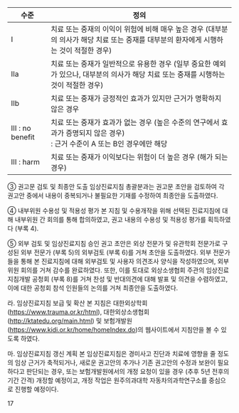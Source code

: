| 수준 | 정의 |
|---|---|
| I | 치료 또는 중재의 이익이 위험에 비해 매우 높은 경우 (대부분의 의사가 해당 치료 또는 중재를 대부분의 환자에게 시행하는 것이 적절한 경우) |
| IIa | 치료 또는 중재가 일반적으로 유용한 경우 (일부 중요한 예외가 있으나, 대부분의 의사가 해당 치료 또는 중재를 시행하는 것이 적절한 경우) |
| IIb | 치료 또는 중재가 긍정적인 효과가 있지만 근거가 명확하지 않은 경우 |
| III : no benefit | 치료 또는 중재가 효과가 없는 경우 (높은 수준의 연구에서 효과가 증명되지 않은 경우)<br>: 근거 수준이 A 또는 B인 경우에만 해당 |
| III : harm | 치료 또는 중재가 이익보다는 위험이 더 높은 경우 (해가 되는 경우) |

③ 권고문 검토 및 최종안 도출
임상진료지침 총괄분과는 권고문 초안을 검토하여 각 권고안 중에서 내용이 중복되거나 불필요한 기재를 수정하여 최종안을 도출하였다.

④ 내부위원 수용성 및 적용성 평가
본 지침 및 수용개작을 위해 선택된 진료지침에 대해 내부위원 간 회의를 통해 합의하였고, 권고 내용의 수용성 및 적용성 평가를 획득하였다 (부록 4).

⑤ 외부 검토 및 임상진료지침 승인
권고 초안은 외상 전문가 및 유관학회 전문가로 구성된 외부 전문가 (부록 5)의 외부검토 (부록 6)를 거쳐 초안을 도출하였다. 외부 전문가들을 통해 본 진료지침에 대해 외부검토 및 사용자 의견조사 양식을 작성하였으며, 외부위원 회의를 거쳐 감수를 완료하였다. 또한, 이를 토대로 외상소생협회 주관의 임상진료지침개발 공청회 (부록 8)를 거쳐 찬성 및 반대의견에 대해 발표 및 의견을 수렴하였고, 이에 대한 공청회 참석 인원들의 논의를 거쳐 최종안을 도출하였다.

라. 임상진료지침 보급 및 확산
본 지침은 대한외상학회 (https://www.trauma.or.kr/html), 대한외상소생협회 (http://ktatedu.org/main.html) 및 보험개발원 (https://www.kidi.or.kr/home/homeIndex.do)의 웹사이트에서 지침안을 볼 수 있도록 하였다.

마. 임상진료지침 갱신 계획
본 임상진료지침은 경미사고 진단과 치료에 영향을 줄 정도의 임상 근거가 축적되거나, 새로운 권고안의 추가나 기존 권고안의 수정과 보완이 필요하다고 판단되는 경우, 또는 보험개발원에서의 개정 요청이 있을 경우 (추후 5년 전후의 기간 간격) 개정할 예정이고, 개정 작업은 원주의과대학 자동차의과학연구소를 중심으로 진행할 예정이다.

<PAGE>17